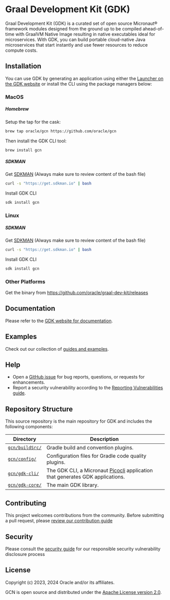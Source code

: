 # Graal Development Kit (GDK)

Graal Development Kit (GDK) is a curated set of open source Micronaut® framework modules designed from the ground up to be compiled ahead-of-time with GraalVM Native Image resulting in native executables ideal for microservices.
With GDK, you can build portable cloud-native Java microservices that start instantly and use fewer resources to reduce compute costs.

## Installation

You can use GDK by generating an application using either the [Launcher on the GDK website][launcher] or install the CLI using the package managers below:

### MacOS

##### Homebrew

Setup the tap for the cask:

```sh
brew tap oracle/gcn https://github.com/oracle/gcn
```

Then install the GDK CLI tool:

```sh
brew install gcn
```

##### SDKMAN

Get [SDKMAN](https://sdkman.io)  (Always make sure to review content of the bash file)
```sh
curl -s "https://get.sdkman.io" | bash
```
Install GDK CLI

```sh
sdk install gcn
```

### Linux

##### SDKMAN

Get [SDKMAN](https://sdkman.io)  (Always make sure to review content of the bash file)
```sh
curl -s "https://get.sdkman.io" | bash
```
Install GDK CLI

```sh
sdk install gcn
```

### Other Platforms

Get the binary from https://github.com/oracle/graal-dev-kit/releases  

## Documentation

Please refer to the [GDK website for documentation][docs].

## Examples

Check out our collection of [guides and examples][guides].

## Help

* Open a [GitHub issue][issues] for bug reports, questions, or requests for enhancements.
* Report a security vulnerability according to the [Reporting Vulnerabilities guide][reporting-vulnerabilities].

## Repository Structure

This source repository is the main repository for GDK and includes the following components:

Directory | Description
------------ | -------------
[`gcn/buildSrc/`](gcn/buildSrc/) | Gradle build and convention plugins.
[`gcn/config/`](gcn/config/) | Configuration files for Gradle code quality plugins.
[`gcn/gdk-cli/`](gcn/gcn-cli/) | The GDK CLI, a Micronaut [Picocli](https://picocli.info/) application that generates GDK applications.
[`gcn/gdk-core/`](gcn/gcn-core/) | The main GDK library.

## Contributing

This project welcomes contributions from the community. Before submitting a pull request, please [review our contribution guide](./CONTRIBUTING.md)

## Security

Please consult the [security guide](./SECURITY.md) for our responsible security vulnerability disclosure process

## License

Copyright (c) 2023, 2024 Oracle and/or its affiliates.

GCN is open source and distributed under the [Apache License version 2.0](LICENSE.txt).

[docs]: https://www.graal.cloud/gcn/
[guides]: https://www.graal.cloud/gcn/guides/
[issues]: https://github.com/oracle/gcn/issues
[launcher]: https://www.graal.cloud/gcn/launcher/
[reporting-vulnerabilities]: https://www.oracle.com/corporate/security-practices/assurance/vulnerability/reporting.html
